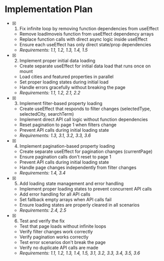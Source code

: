 # Implementation Plan

- [x] 1. Fix infinite loop by removing function dependencies from useEffect
  - Remove loadImoveis function from useEffect dependency arrays
  - Replace function calls with direct async logic inside useEffect
  - Ensure each useEffect has only direct state/prop dependencies
  - _Requirements: 1.1, 1.2, 1.3, 1.4, 1.5_

- [x] 2. Implement proper initial data loading
  - Create separate useEffect for initial data load that runs once on mount
  - Load cities and featured properties in parallel
  - Set proper loading states during initial load
  - Handle errors gracefully without breaking the page
  - _Requirements: 1.1, 1.2, 2.1, 2.2_

- [x] 3. Implement filter-based property loading
  - Create useEffect that responds to filter changes (selectedType, selectedCity, searchTerm)
  - Implement direct API call logic without function dependencies
  - Reset pagination to page 1 when filters change
  - Prevent API calls during initial loading state
  - _Requirements: 1.3, 3.1, 3.2, 3.3, 3.6_

- [x] 4. Implement pagination-based property loading
  - Create separate useEffect for pagination changes (currentPage)
  - Ensure pagination calls don't reset to page 1
  - Prevent API calls during initial loading state
  - Handle page changes independently from filter changes
  - _Requirements: 1.4, 3.4_

- [x] 5. Add loading state management and error handling
  - Implement proper loading states to prevent concurrent API calls
  - Add error handling for all API calls
  - Set fallback empty arrays when API calls fail
  - Ensure loading states are properly cleared in all scenarios
  - _Requirements: 2.4, 2.5_

- [x] 6. Test and verify the fix
  - Test that page loads without infinite loops
  - Verify filter changes work correctly
  - Verify pagination works correctly
  - Test error scenarios don't break the page
  - Verify no duplicate API calls are made
  - _Requirements: 1.1, 1.2, 1.3, 1.4, 1.5, 3.1, 3.2, 3.3, 3.4, 3.5, 3.6_
